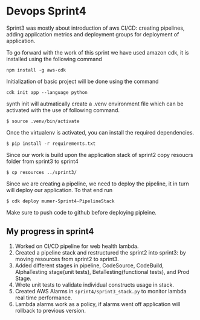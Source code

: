 # Devops Sprint4

Sprint3 was mostly about introduction of aws CI/CD: creating pipelines, adding application metrics and deployment groups for deployment of application.

To go forward with the work of this sprint we have used amazon cdk, it is installed using the following command

```
npm install -g aws-cdk
```

Initialization of basic project will be done using the command

```
cdk init app --language python
```

synth init will autmatically create a .venv environment file which can be activated with the use of following command.

```
$ source .venv/bin/activate
```

Once the virtualenv is activated, you can install the required dependencies.

```
$ pip install -r requirements.txt
```

Since our work is build upon the application stack of sprint2 copy resoucrs folder from sprint3 to sprint4

```
$ cp resources ../sprint3/
```

Since we are creating a pipeline, we need to deploy the pipeline, it in turn will deploy our application. To that end run

```
$ cdk deploy mumer-Sprint4-PipelineStack
```

Make sure to push code to github before deploying pipleine.

## My progress in sprint4

1. Worked on CI/CD pipeline for web health lambda.
2. Created a pipeline stack and restructured the sprint2 into sprint3: by moving resources from sprint2 to sprint3.
3. Added different stages in pipeline, CodeSource, CodeBuild, AlphaTesting stage(unit tests), BetaTesting(functional tests), and Prod Stage.
4. Wrote unit tests to validate individual constructs usage in stack.
5. Created AWS Alarms in `sprint4/sprint3_stack.py` to monitor lambda real time performance.
6. Lambda alarms work as a policy, if alarms went off application will rollback to previous version.
